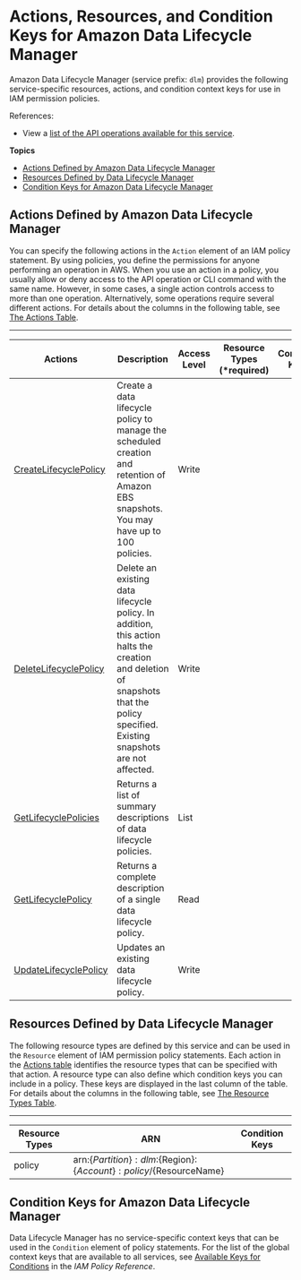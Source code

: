 # Actions, Resources, and Condition Keys for Amazon Data Lifecycle Manager<a name="list_amazondatalifecyclemanager"></a>

Amazon Data Lifecycle Manager \(service prefix: `dlm`\) provides the following service\-specific resources, actions, and condition context keys for use in IAM permission policies\.

References:
+ View a [list of the API operations available for this service](https://docs.aws.amazon.com/dlm/latest/APIReference/)\.

**Topics**
+ [Actions Defined by Amazon Data Lifecycle Manager](#amazondatalifecyclemanager-actions-as-permissions)
+ [Resources Defined by Data Lifecycle Manager](#amazondatalifecyclemanager-resources-for-iam-policies)
+ [Condition Keys for Amazon Data Lifecycle Manager](#amazondatalifecyclemanager-policy-keys)

## Actions Defined by Amazon Data Lifecycle Manager<a name="amazondatalifecyclemanager-actions-as-permissions"></a>

You can specify the following actions in the `Action` element of an IAM policy statement\. By using policies, you define the permissions for anyone performing an operation in AWS\. When you use an action in a policy, you usually allow or deny access to the API operation or CLI command with the same name\. However, in some cases, a single action controls access to more than one operation\. Alternatively, some operations require several different actions\. For details about the columns in the following table, see [The Actions Table](reference_policies_actions-resources-contextkeys.md#actions_table)\.


****  

| Actions | Description | Access Level | Resource Types \(\*required\) | Condition Keys | Dependent Actions | 
| --- | --- | --- | --- | --- | --- | 
|   [ CreateLifecyclePolicy ](https://docs.aws.amazon.com/dlm/latest/APIReference/API_CreateLifecyclePolicy.html)  | Create a data lifecycle policy to manage the scheduled creation and retention of Amazon EBS snapshots\. You may have up to 100 policies\. | Write |  |  |  | 
|   [ DeleteLifecyclePolicy ](https://docs.aws.amazon.com/dlm/latest/APIReference/API_DeleteLifecyclePolicy.html)  | Delete an existing data lifecycle policy\. In addition, this action halts the creation and deletion of snapshots that the policy specified\. Existing snapshots are not affected\. | Write |  |  |  | 
|   [ GetLifecyclePolicies ](https://docs.aws.amazon.com/dlm/latest/APIReference/API_GetLifecyclePolicies.html)  | Returns a list of summary descriptions of data lifecycle policies\. | List |  |  |  | 
|   [ GetLifecyclePolicy ](https://docs.aws.amazon.com/dlm/latest/APIReference/API_GetLifecyclePolicy.html)  | Returns a complete description of a single data lifecycle policy\. | Read |  |  |  | 
|   [ UpdateLifecyclePolicy ](https://docs.aws.amazon.com/dlm/latest/APIReference/API_UpdateLifecyclePolicy.html)  | Updates an existing data lifecycle policy\. | Write |  |  |  | 

## Resources Defined by Data Lifecycle Manager<a name="amazondatalifecyclemanager-resources-for-iam-policies"></a>

The following resource types are defined by this service and can be used in the `Resource` element of IAM permission policy statements\. Each action in the [Actions table](#amazondatalifecyclemanager-actions-as-permissions) identifies the resource types that can be specified with that action\. A resource type can also define which condition keys you can include in a policy\. These keys are displayed in the last column of the table\. For details about the columns in the following table, see [The Resource Types Table](reference_policies_actions-resources-contextkeys.md#resources_table)\.


****  

| Resource Types | ARN | Condition Keys | 
| --- | --- | --- | 
|   policy  |  arn:$\{Partition\}:dlm:$\{Region\}:$\{Account\}:policy/$\{ResourceName\}  |  | 

## Condition Keys for Amazon Data Lifecycle Manager<a name="amazondatalifecyclemanager-policy-keys"></a>

Data Lifecycle Manager has no service\-specific context keys that can be used in the `Condition` element of policy statements\. For the list of the global context keys that are available to all services, see [Available Keys for Conditions](reference_policies_condition-keys.html#AvailableKeys) in the *IAM Policy Reference*\.
